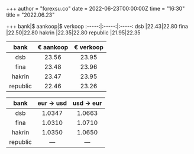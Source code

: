 +++
author = "forexsu.co"
date = 2022-06-23T00:00:00Z
time = "16:30"
title = "2022.06.23"

+++
bank|$ aankoop|$ verkoop
:-----:|:-----:|:-----:
dsb  |22.43|22.80
fina  |22.50|22.80
hakrin  |22.35|22.80
republic  |21.95|22.35

bank|€ aankoop|€ verkoop
:-----:|:-----:|:-----:
dsb  |23.56|23.95
fina  |23.48|23.96
hakrin  |23.47|23.95
republic  |22.46|23.26

bank|eur → usd|usd → eur
:-----:|:-----:|:-----:
dsb  |1.0347|1.0663
fina  |1.0310|1.0710
hakrin  |1.0350|1.0650
republic  |—|—
